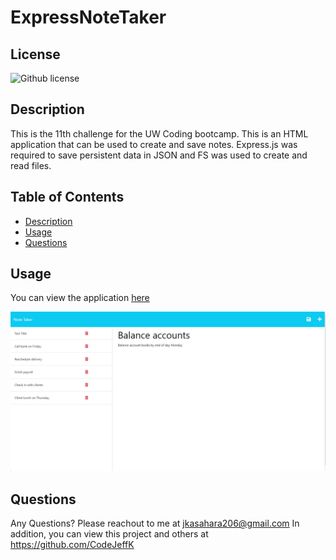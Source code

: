 
  # ExpressNoteTaker
  
  ## License
  ![Github license](http://img.shields.io/badge/license-MIT-blue.svg)
  
  ## Description
  This is the 11th challenge for the UW Coding bootcamp. This is an HTML application that can be used to create and save notes. Express.js was required to save persistent data in JSON and FS was used to create and read files.
  
  ## Table of Contents
  * [Description](#description)
  * [Usage](#usage)
  * [Questions](#questions)
  
  ## Usage
  You can view the application [here](https://serene-tundra-59094.herokuapp.com/)

  ![](./public/assets/images/notetakerdemo.png)
  
  ## Questions
  Any Questions? Please reachout to me at jkasahara206@gmail.com
  In addition, you can view this project and others at https://github.com/CodeJeffK
